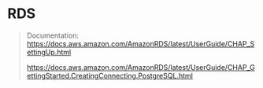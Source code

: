 # RDS

> Documentation: <https://docs.aws.amazon.com/AmazonRDS/latest/UserGuide/CHAP_SettingUp.html>
>
> <https://docs.aws.amazon.com/AmazonRDS/latest/UserGuide/CHAP_GettingStarted.CreatingConnecting.PostgreSQL.html>